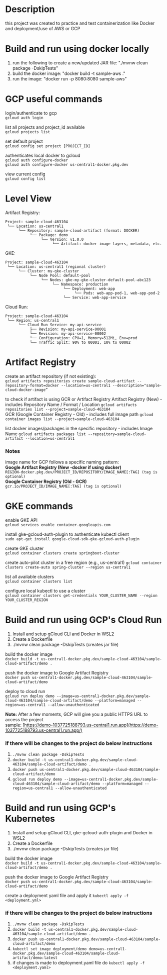 # Description
this project was created to practice and test containerization like Docker and deployment/use of AWS or GCP

# Build and run using docker locally
1. run the following to create a new/updated JAR file: "./mvnw clean package -DskipTests"
2. build the docker image: "docker build -t sample-aws ."
3. run the image: "docker run -p 8080:8080 sample-aws"

# GCP useful commands
login/authenticate to gcp  
```gcloud auth login```

list all projects and project_id available  
```gcloud projects list```  

set default project  
```gcloud config set project [PROJECT_ID]```  

authenticates local docker to gcloud  
```gcloud auth configure-docker```  
```gcloud auth configure-docker us-central1-docker.pkg.dev```

view current config  
```gcloud config list```  

# Level View
Artifact Registry:  
```
Project: sample-cloud-463104
 └── Location: us-central1
      └── Repository: sample-cloud-artifact (format: DOCKER)
           └── Package: demo
                └── Version: v1.0.0
                     └── Artifact: docker image layers, metadata, etc.
```  

GKE:  
```
Project: sample-cloud-463104
 └── Location: us-central1 (regional cluster)
      └── Cluster: my-gke-cluster
           └── Node Pool: default-pool
                └── Nodes: gke-my-gke-cluster-default-pool-abc123
                     └── Namespace: production
                          └── Deployment: web-app
                               └── Pods: web-app-pod-1, web-app-pod-2
                          └── Service: web-app-service
```  

Cloud Run:  
```
Project: sample-cloud-463104
 └── Region: us-central1
      └── Cloud Run Service: my-api-service
           ├── Revision: my-api-service-00001
           └── Revision: my-api-service-00002
           └── Configuration: CPU=1, Memory=512Mi, Env=prod
           └── Traffic Split: 90% to 00001, 10% to 00002
```  

# Artifact Registry
create an artifact repository (if not existing):  
```gcloud artifacts repositories create sample-cloud-artifact --repository-format=docker --location=us-central1 --description="sample-cloud-docker-image”```  

to check if artifact is using GCR or Artifact Registry
Artifact Registry  (New) - includes Repository Name / Format / Location
```gcloud artifacts repositories list --project=sample-cloud-463104```  
GCR (Google Container Registry - Old)  - includes full image path
```gcloud container images list --project=sample-cloud-463104```  

list docker images/packages in the specific repository - includes Image Name 
```gcloud artifacts packages list --repository=sample-cloud-artifact --location=us-central1```  

### Notes
image name for GCP follows a specific naming pattern:  
**Google Artifact Registry (New -docker if using docker)**  
```REGION-docker.pkg.dev/PROJECT_ID/REPOSITORY/IMAGE_NAME[:TAG] (tag is optional)```  
**Google Container Registry (Old - GCR)**  
```gcr.io/PROJECT_ID/IMAGE_NAME[:TAG] (tag is optional)```   

# GKE commands
enable GKE API  
```gcloud services enable container.googleapis.com```  

install gke-gcloud-auth-plugin to authenticate kubectl client  
```sudo apt-get install google-cloud-sdk-gke-gcloud-auth-plugin```

create GKE cluster  
```gcloud container clusters create springboot-cluster```  

create auto-pilot cluster in a free region (e.g., us-central1)
```gcloud container clusters create-auto spring-cluster --region us-central1```

list all available clusters  
```gcloud container clusters list```

configure local kubectl to use a cluster  
```gcloud container clusters get-credentials YOUR_CLUSTER_NAME --region YOUR_CLUSTER_REGION```  

# Build and run using GCP's Cloud Run
1. Install and setup gCloud CLI and Docker in WSL2
2. Create a Dockerfile
3. ./mvnw clean package -DskipTests (creates jar file)

build the docker image  
```docker build -t us-central1-docker.pkg.dev/sample-cloud-463104/sample-cloud-artifact/demo .```  

push the docker image to Google Artifact Registry  
```docker push us-central1-docker.pkg.dev/sample-cloud-463104/sample-cloud-artifact/demo```  

deploy to cloud run  
```gcloud run deploy demo --image=us-central1-docker.pkg.dev/sample-cloud-463104/sample-cloud-artifact/demo --platform=managed --region=us-central1 --allow-unauthenticated```  

**Note:** After a few moments, GCP will give you a public HTTPS URL to access the project  
sample: [https://demo-1037725188793.us-central1.run.app](https://demo-1037725188793.us-central1.run.app/)

### if there will be changes to the project do below instructions  
1. ```./mvnw clean package -DskipTests```
2. ```docker build -t us-central1-docker.pkg.dev/sample-cloud-463104/sample-cloud-artifact/demo .```
3. ```docker push us-central1-docker.pkg.dev/sample-cloud-463104/sample-cloud-artifact/demo```
4. ```gcloud run deploy demo --image=us-central1-docker.pkg.dev/sample-cloud-463104/sample-cloud-artifact/demo --platform=managed --region=us-central1 --allow-unauthenticated```  

# Build and run using GCP's Kubernetes
1. Install and setup gCloud CLI, gke-gcloud-auth-plugin and Docker in WSL2
2. Create a Dockerfile
3. ./mvnw clean package -DskipTests (creates jar file)

build the docker image  
```docker build -t us-central1-docker.pkg.dev/sample-cloud-463104/sample-cloud-artifact/demo .```

push the docker image to Google Artifact Registry  
```docker push us-central1-docker.pkg.dev/sample-cloud-463104/sample-cloud-artifact/demo```

create a deployment yaml file and apply it
```kubectl apply -f <deployment.yml>```

### if there will be changes to the project do below instructions
1. ```./mvnw clean package -DskipTests```
2. ```docker build -t us-central1-docker.pkg.dev/sample-cloud-463104/sample-cloud-artifact/demo .```
3. ```docker push us-central1-docker.pkg.dev/sample-cloud-463104/sample-cloud-artifact/demo```
4. ```kubectl set image deployment/demo demo=us-central1-docker.pkg.dev/sample-cloud-463104/sample-cloud-artifact/demo:latest```  
5. if changes is made to deployment.yaml file do ```kubectl apply -f <deployment.yaml>```